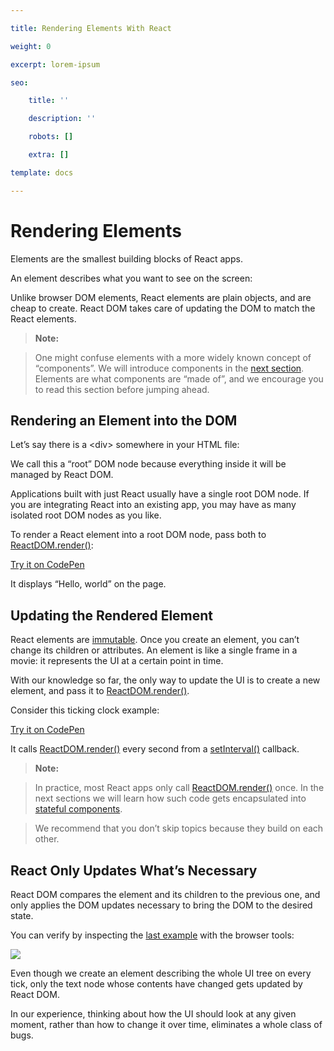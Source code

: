 ```yaml
---

title: Rendering Elements With React

weight: 0

excerpt: lorem-ipsum

seo:

    title: ''

    description: ''

    robots: []

    extra: []

template: docs

---
```




# Rendering Elements&#xA;&#xA;



Elements are the smallest building blocks of React apps.



An element describes what you want to see on the screen:



Unlike browser DOM elements, React elements are plain objects, and are cheap to create. React DOM takes care of updating the DOM to match the React elements.



> **Note:**

>

> One might confuse elements with a more widely known concept of “components”. We will introduce components in the [next section](https://reactjs.org/docs/components-and-props.html). Elements are what components are “made of”, and we encourage you to read this section before jumping ahead.



## Rendering an Element into the DOM



Let’s say there is a \<div> somewhere in your HTML file:



We call this a “root” DOM node because everything inside it will be managed by React DOM.



Applications built with just React usually have a single root DOM node. If you are integrating React into an existing app, you may have as many isolated root DOM nodes as you like.



To render a React element into a root DOM node, pass both to [ReactDOM.render()](https://reactjs.org/docs/react-dom.html#render):



[Try it on CodePen](https://reactjs.org/redirect-to-codepen/rendering-elements/render-an-element)



It displays “Hello, world” on the page.



## Updating the Rendered Element



React elements are [immutable](https://en.wikipedia.org/wiki/Immutable_object). Once you create an element, you can’t change its children or attributes. An element is like a single frame in a movie: it represents the UI at a certain point in time.



With our knowledge so far, the only way to update the UI is to create a new element, and pass it to [ReactDOM.render()](https://reactjs.org/docs/react-dom.html#render).



Consider this ticking clock example:



[Try it on CodePen](https://reactjs.org/redirect-to-codepen/rendering-elements/update-rendered-element)



It calls [ReactDOM.render()](https://reactjs.org/docs/react-dom.html#render) every second from a [setInterval()](https://developer.mozilla.org/en-US/docs/Web/API/WindowTimers/setInterval) callback.



> **Note:**

>

> In practice, most React apps only call [ReactDOM.render()](https://reactjs.org/docs/react-dom.html#render) once. In the next sections we will learn how such code gets encapsulated into [stateful components](https://reactjs.org/docs/state-and-lifecycle.html).

>

> We recommend that you don’t skip topics because they build on each other.



## React Only Updates What’s Necessary



React DOM compares the element and its children to the previous one, and only applies the DOM updates necessary to bring the DOM to the desired state.



You can verify by inspecting the [last example](https://reactjs.org/redirect-to-codepen/rendering-elements/update-rendered-element) with the browser tools:



![](https://reactjs.org/c158617ed7cc0eac8f58330e49e48224/granular-dom-updates.gif)



Even though we create an element describing the whole UI tree on every tick, only the text node whose contents have changed gets updated by React DOM.



In our experience, thinking about how the UI should look at any given moment, rather than how to change it over time, eliminates a whole class of bugs.

